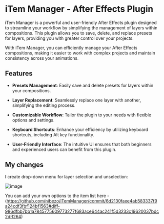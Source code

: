 # iTem Manager - After Effects Plugin

iTem Manager is a powerful and user-friendly After Effects plugin designed to streamline your workflow by simplifying the management of layers within compositions. This plugin allows you to save, delete, and replace presets for layers, providing you with greater control over your projects.

With iTem Manager, you can efficiently manage your After Effects compositions, making it easier to work with complex projects and maintain consistency across your animations.

## Features

- **Presets Management**: Easily save and delete presets for layers within your compositions.

- **Layer Replacement**: Seamlessly replace one layer with another, simplifying the editing process.

- **Customizable Workflow**: Tailor the plugin to your needs with flexible options and settings.

- **Keyboard Shortcuts**: Enhance your efficiency by utilizing keyboard shortcuts, including Alt key functionality.

- **User-Friendly Interface**: The intuitive UI ensures that both beginners and experienced users can benefit from this plugin.
## My changes
I create drop-down menu for layer selection and unselection:

![image](https://github.com/nibezo/iTemManager/assets/52705623/da1b2dde-e0eb-41a6-bd19-19aac25afdb4)

You can add your own options to the item list here - (https://github.com/nibezo/iTemManager/commit/6d2130faee4ab583337f9a24cdf3fbf124bf1563#diff-986dfbb7bb1a7845775609773277f683ace644ac241f5d3233c19620037bdc2dR264)
